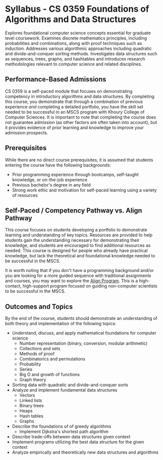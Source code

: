 # Syllabus - CS 0359 Foundations of Algorithms and Data Structures 


Explores foundational computer science concepts essential for graduate level coursework. Examines discrete mathematics principles, including probabilities and combinations, along with proof techniques such as induction. Addresses various algorithmic approaches including quadratic and divide-and-conquer sorting methods. Investigates data structures such as sequences, trees, graphs, and hashtables and introduces research methodologies relevant to computer science and related disciplines.

## Performance-Based Admissions
CS 0359 is a self-paced module that focuses on demonstrating competency in introductory algorithms and data structures. By completing this course, you demonstrate that through a combination of previous experience *and* completing a detailed portfolio, you have the skill set needed to be successful in an MSCS program with Khoury College of Computer Sciences. It is important to note that completing the course does not guarantee admission (as other factors are often taken into account), but it provides evidence of prior learning and knowledge to improve your admission prospects.

## Prerequisites  
While there are no direct course prerequisites, it is assumed that students entering the course have the following backgrounds:

* Prior programming experience through bootcamps, self-taught knowledge, or on-the-job experience
* Previous bachelor's degree in any field
* Strong work ethic and motivation for self-paced learning using a variety of resources

## Self-Paced / Competency Pathway vs. Align Pathway
This course focuses on students developing a portfolio to demonstrate learning and understanding of key topics. Resources are provided to help students gain the understanding necessary for demonstrating their knowledge, and students are encouraged to find additional resources as needed. This course is designed for people who already have practical knowledge, but lack the theoretical and foundational knowledge needed to be successful in the MSCS.

It is worth noting that if you don't have a programming background and/or you are looking for a more guided sequence with traditional assignments and courses, you may want to explore the [Align Program](https://www.khoury.northeastern.edu/programs/align-masters-of-science-in-computer-science/). This is a high-contact, high-support program focused on guiding non-computer scientists to be successful in the MSCS.

## Outcomes and Topics

By the end of the course, students should demonstrate an understanding of both theory and implementation of the following topics:

* Understand, discuss, and apply mathematical foundations for computer science
  * Number representation (binary, conversion, modular arithmetic)
  * Collections and sets
  * Methods of proof
  * Combinatorics and permutations
  * Probability
  * Series
  * Big O and growth of functions
  * Graph theory
* Sorting data with quadratic and divide-and-conquer sorts
* Analyze and implement fundamental data structures
  * Vectors
  * Linked lists
  * Binary trees
  * Heaps
  * Hash tables
  * Graphs
* Describe the foundations of of greedy algorithms
  * Implement Dijkstra's shortest path algorithm
* Describe trade-offs between data structures given context
* Implement programs utilizing the best data structure for the given context
* Analyze empirically and theoretically new data structures and algorithms
  
  